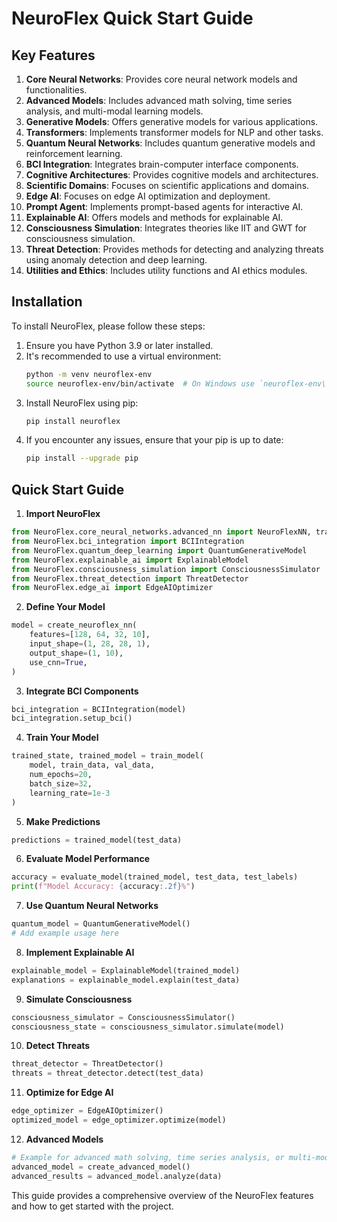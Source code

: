 # NeuroFlex Quick Start Guide

## Key Features

1. **Core Neural Networks**: Provides core neural network models and functionalities.
2. **Advanced Models**: Includes advanced math solving, time series analysis, and multi-modal learning models.
3. **Generative Models**: Offers generative models for various applications.
4. **Transformers**: Implements transformer models for NLP and other tasks.
5. **Quantum Neural Networks**: Includes quantum generative models and reinforcement learning.
6. **BCI Integration**: Integrates brain-computer interface components.
7. **Cognitive Architectures**: Provides cognitive models and architectures.
8. **Scientific Domains**: Focuses on scientific applications and domains.
9. **Edge AI**: Focuses on edge AI optimization and deployment.
10. **Prompt Agent**: Implements prompt-based agents for interactive AI.
11. **Explainable AI**: Offers models and methods for explainable AI.
12. **Consciousness Simulation**: Integrates theories like IIT and GWT for consciousness simulation.
13. **Threat Detection**: Provides methods for detecting and analyzing threats using anomaly detection and deep learning.
14. **Utilities and Ethics**: Includes utility functions and AI ethics modules.

## Installation

To install NeuroFlex, please follow these steps:

1. Ensure you have Python 3.9 or later installed.
2. It's recommended to use a virtual environment:
   ```bash
   python -m venv neuroflex-env
   source neuroflex-env/bin/activate  # On Windows use `neuroflex-env\Scripts\activate`
   ```
3. Install NeuroFlex using pip:
   ```bash
   pip install neuroflex
   ```
4. If you encounter any issues, ensure that your pip is up to date:
   ```bash
   pip install --upgrade pip
   ```

## Quick Start Guide

1. **Import NeuroFlex**

```python
from NeuroFlex.core_neural_networks.advanced_nn import NeuroFlexNN, train_model, create_neuroflex_nn
from NeuroFlex.bci_integration import BCIIntegration
from NeuroFlex.quantum_deep_learning import QuantumGenerativeModel
from NeuroFlex.explainable_ai import ExplainableModel
from NeuroFlex.consciousness_simulation import ConsciousnessSimulator
from NeuroFlex.threat_detection import ThreatDetector
from NeuroFlex.edge_ai import EdgeAIOptimizer
```

2. **Define Your Model**

```python
model = create_neuroflex_nn(
    features=[128, 64, 32, 10],
    input_shape=(1, 28, 28, 1),
    output_shape=(1, 10),
    use_cnn=True,
)
```

3. **Integrate BCI Components**

```python
bci_integration = BCIIntegration(model)
bci_integration.setup_bci()
```

4. **Train Your Model**

```python
trained_state, trained_model = train_model(
    model, train_data, val_data,
    num_epochs=20,
    batch_size=32,
    learning_rate=1e-3
)
```

5. **Make Predictions**

```python
predictions = trained_model(test_data)
```

6. **Evaluate Model Performance**

```python
accuracy = evaluate_model(trained_model, test_data, test_labels)
print(f"Model Accuracy: {accuracy:.2f}%")
```

7. **Use Quantum Neural Networks**

```python
quantum_model = QuantumGenerativeModel()
# Add example usage here
```

8. **Implement Explainable AI**

```python
explainable_model = ExplainableModel(trained_model)
explanations = explainable_model.explain(test_data)
```

9. **Simulate Consciousness**

```python
consciousness_simulator = ConsciousnessSimulator()
consciousness_state = consciousness_simulator.simulate(model)
```

10. **Detect Threats**

```python
threat_detector = ThreatDetector()
threats = threat_detector.detect(test_data)
```

11. **Optimize for Edge AI**

```python
edge_optimizer = EdgeAIOptimizer()
optimized_model = edge_optimizer.optimize(model)
```

12. **Advanced Models**

```python
# Example for advanced math solving, time series analysis, or multi-modal learning
advanced_model = create_advanced_model()
advanced_results = advanced_model.analyze(data)
```

This guide provides a comprehensive overview of the NeuroFlex features and how to get started with the project.
